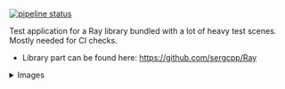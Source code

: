 [![pipeline status](https://gitlab.com/sergcpp/raydemo/badges/master/pipeline.svg)](https://gitlab.com/sergcpp/raydemo/commits/master)

Test application for a Ray library bundled with a lot of heavy test scenes. Mostly needed for CI checks.
  - Library part can be found here: https://github.com/sergcpp/Ray
<details>
  <summary>Images</summary>

  - Links to the original test scenes:  \
    https://benedikt-bitterli.me/resources/  \
    https://www.blender.org/download/demo-files/  \
    https://www.intel.com/content/www/us/en/developer/topic-technology/graphics-research/samples.html  \
    https://developer.nvidia.com/orca/amazon-lumberyard-bistro \
    https://wirewheelsclub.com/models/1965-ford-mustang-fastback \
    https://evermotion.org/shop/show_product/scene-1-ai43-archinteriors-for-blender/14564 \
    https://www.blendermarket.com/products/blender-eevee-modern-villa

<div>
<div float="left" >
  <img src="villa.png" width="44.7%" />
  <img src="villa_pool.png" width="44.7%" />
</div>
<div float="left" >
  <img src="italian_flat.png" width="47.0%" />
  <img src="ai043_01.png" width="42.4%" />
</div>
<div float="left" >
  <img src="bistro_night.png" width="44.7%" />
  <img src="bistro.png" width="44.7%" />
</div>
<div float="left" >
  <img src="bistro_interior.png" width="46.95%" />
  <img src="mustang.png" width="42.45%" />
</div>
<div float="left" >
  <img src="villa_garage.png" width="44.7%" />
  <img src="villa_bathroom.png" width="44.7%" />
</div>
<div float="left" >
  <img src="bathroom.png" width="26.55%" />
  <img src="sponza.png" width="62.9%" />
</div>
<div float="left" >
  <img src="italian_flat_back.png" width="60.0%" />
  <img src="coffee_maker.png" width="29.4%" />
</div>
<div float="left" >
  <img src="staircase.png" width="29.9%" />
  <img src="italian_flat_kitchen.png" width="59.5%" />
</div>
<div float="left" >
  <img src="mustang_interior.png" width="89.8%" />
</div>
</div>
</details>